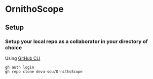 # OrnithoScope
## Setup
### Setup your local repo as a collaborator in your directory of choice
Using [GitHub CLI](https://github.com/cli/cli)
```
gh auth login
gh repo clone deva-sou/OrnithoScope

```
